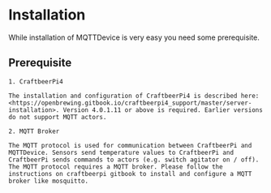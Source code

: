 # Installation

While installation of MQTTDevice is very easy you need some prerequisite.

## Prerequisite

    1. CraftbeerPi4

    The installation and configuration of CraftbeerPi4 is described here: <https://openbrewing.gitbook.io/craftbeerpi4_support/master/server-installation>. Version 4.0.1.11 or above is required. Earlier versions do not support MQTT actors.

    2. MQTT Broker

    The MQTT protocol is used for communication between CraftbeerPi and MQTTDevice. Sensors send temperature values ​​to CraftbeerPi and CraftbeerPi sends commands to actors (e.g. switch agitator on / off). The MQTT protocol requires a MQTT broker. Please follow the instructions on craftbeerpi gitbook to install and configure a MQTT broker like mosquitto.
